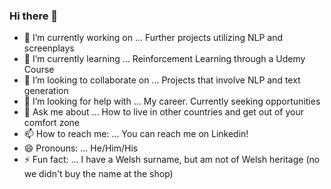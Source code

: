 ### Hi there 👋



- 🔭 I’m currently working on ... Further projects utilizing NLP and screenplays
- 🌱 I’m currently learning ... Reinforcement Learning through a Udemy Course
- 👯 I’m looking to collaborate on ... Projects that involve NLP and text generation
- 🤔 I’m looking for help with ... My career. Currently seeking opportunities
- 💬 Ask me about ... How to live in other countries and get out of your comfort zone
- 📫 How to reach me: ... You can reach me on Linkedin!
- 😄 Pronouns: ... He/Him/His
- ⚡ Fun fact: ... I have a Welsh surname, but am not of Welsh heritage (no we didn't buy the name at the shop)

